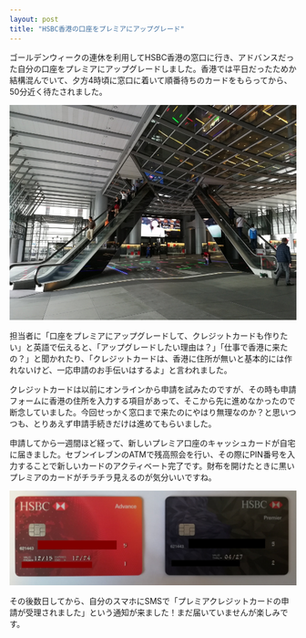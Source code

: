 ```yaml
---
layout: post
title: "HSBC香港の口座をプレミアにアップグレード"
---
```

ゴールデンウィークの連休を利用してHSBC香港の窓口に行き、アドバンスだった自分の口座をプレミアにアップグレードしました。香港では平日だったためか結構混んでいて、夕方4時頃に窓口に着いて順番待ちのカードをもらってから、50分近く待たされました。

![HSBC香港](/assets/img/HSBC-HongKong.jpg)

担当者に「口座をプレミアにアップグレードして、クレジットカードも作りたい」と英語で伝えると、「アップグレードしたい理由は？」「仕事で香港に来たの？」と聞かれたり、「クレジットカードは、香港に住所が無いと基本的には作れないけど、一応申請のお手伝いはするよ」と言われました。

クレジットカードは以前にオンラインから申請を試みたのですが、その時も申請フォームに香港の住所を入力する項目があって、そこから先に進めなかったので断念していました。今回せっかく窓口まで来たのにやはり無理なのか？と思いつつも、とりあえず申請手続きだけは進めてもらいました。

申請してから一週間ほど経って、新しいプレミア口座のキャッシュカードが自宅に届きました。セブンイレブンのATMで残高照会を行い、その際にPIN番号を入力することで新しいカードのアクティベート完了です。財布を開けたときに黒いプレミアのカードがチラチラ見えるのが気分いいですね。

![HSBC香港](/assets/img/HSBC-AdvancePremier.jpg)

その後数日してから、自分のスマホにSMSで「プレミアクレジットカードの申請が受理されました」という通知が来ました！まだ届いていませんが楽しみです。
